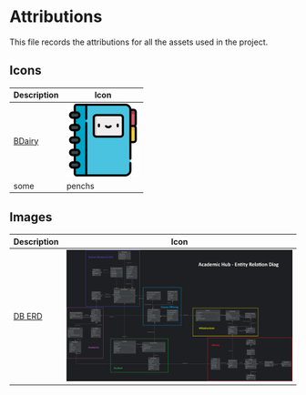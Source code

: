 # Attributions

This file records the attributions for all the assets used in the project.

## Icons
| Description | Icon |
| ---- | ---- |
| [BDairy](https://www.flaticon.com/free-icon/diary_1141801) | <img src="../frontend/static/favicon.png" width="128"> |
| some | penchs |

## Images
| Description | Icon |
| ---- | ---- |
| [DB ERD](db_erd.png) | <img src="./db_erd.png" width="512"> |
